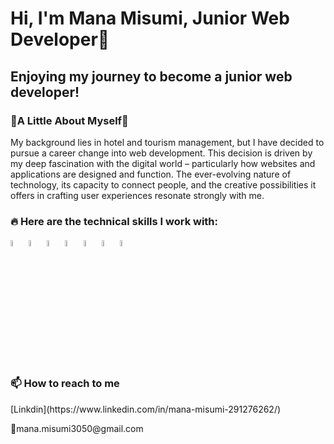 # Hi, I'm Mana Misumi, Junior Web Developer🌱

<h2>Enjoying my journey to become a junior web developer!</h2>
<h3>🌼A Little About Myself🌼</h3>
<p>My background lies in hotel and tourism management, but I have decided to pursue a career change into web development. This decision is driven by my deep fascination with the digital world – particularly how websites and applications are designed and function.
The ever-evolving nature of technology, its capacity to connect people, and the creative possibilities it offers in crafting user experiences resonate strongly with me.</p>



<h3>🔥 Here are the technical skills I work with:</h3>
<p>
<img src="https://cdn.jsdelivr.net/gh/devicons/devicon/icons/react/react-original-wordmark.svg" width=5%/>
<img src="https://cdn.jsdelivr.net/gh/devicons/devicon/icons/javascript/javascript-original.svg" width=5%/>
<img src="https://cdn.jsdelivr.net/gh/devicons/devicon/icons/html5/html5-original-wordmark.svg" width=5%/>
<img src="https://cdn.jsdelivr.net/gh/devicons/devicon/icons/css3/css3-original-wordmark.svg" width=5%/>
<img src="https://cdn.jsdelivr.net/gh/devicons/devicon/icons/tailwindcss/tailwindcss-plain.svg" width=5%/>                 
<img src="https://cdn.jsdelivr.net/gh/devicons/devicon/icons/express/express-original.svg" width=5%/>
<img src="https://cdn.jsdelivr.net/gh/devicons/devicon/icons/mongodb/mongodb-original-wordmark.svg" width=5%/>          
</p>


 <h3>📫 How to reach to me</h3>
 <p>[Linkdin](https://www.linkedin.com/in/mana-misumi-291276262/)</p>
 <p>📧mana.misumi3050@gmail.com</p>
